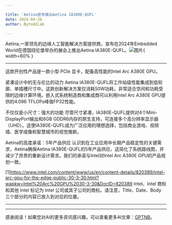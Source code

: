 ```yaml
---

title: 'Aetina宣布推出Aetina IA380E-QUFL'
date: 2024-04-26
author: ByteAILab

---
```


Aetina,一家领先的边缘人工智能解决方案提供商，宣布在2024年Embedded World在德国纽伦堡举办的展会上推出Aetina IA380E-QUFL。![图片](https://ai-techpark.com/wp-content/uploads/2024/04/Aetina-960x540.jpg){ width=60% }

---
这款开创性产品是一款小型 PCIe 显卡，配备高性能的Intel Arc A380E GPU。

紧凑设计中的无与伦比的动力
Aetina IA380E-QUFL将工作站级性能集成到低轮廓、单插槽尺寸中。这款创新解决方案仅消耗50W功耗，非常适合空间和功耗受限的边缘计算环境。嵌入式系统制造商和集成商可以利用Intel Arc A380E GPU提供的4.096 TFLOPs峰值FP32性能。

不仅仅是小尺寸：强大的功能
尽管尺寸紧凑，IA380E-QUFL提供对4个Mini-DisplayPort输出和6GB GDDR6内存的原生支持，可连接多个高分辨率显示器（UHD）。这使IA380E-QUFL成为广泛应用的理想选择，包括商业游戏、视频墙、医学成像和智慧城市的视觉推断。

Aetina的高度承诺：5年产品供应
认识到在工业应用中长期产品稳定性的关键需求，Aetina确保Aetina IA380E-QUFL的5年产品供应，这简化了系统路线图，并减少了昂贵的重新设计需求。我们的承诺与Intel对Intel Arc A380E GPU的产品规划一致。

[1]https://www.intel.com/content/www/us/en/content-details/820389/intel-arc-gpu-for-the-edge-public-30-3-30.html?wapkw=Intel%20Arc%20GPU%2030-3-30&DocID=820389 Intel、Intel 商标和其他 Intel 标记为 Intel 公司或其子公司的商标。请注意，Title、Date、Body 三个部分的内容已放入到对应的位置。

---
---
感谢阅读！如果您对AI的更多资讯感兴趣，可以查看更多AI文章：[GPTNB](https://gptnb.com)。